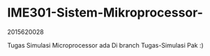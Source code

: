 # IME301-Sistem-Mikroprocessor-
2015620028

Tugas Simulasi Microprocessor ada Di branch Tugas-Simulasi Pak :)
